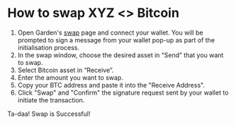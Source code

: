 # How to swap XYZ <> Bitcoin

1. Open Garden's [swap](https://app.garden.finance/swap/) page and connect your wallet. You will be prompted to sign a message from your wallet pop-up as part of the initialisation process.
2. In the swap window, choose the desired asset in “Send” that you want to swap.
3. Select Bitcoin asset in “Receive”.
4. Enter the amount you want to swap.
5. Copy your BTC address and paste it into the "Receive Address".
6. Click "Swap" and "Confirm" the signature request sent by your wallet to initiate the transaction.

Ta-daa! Swap is Successful!
